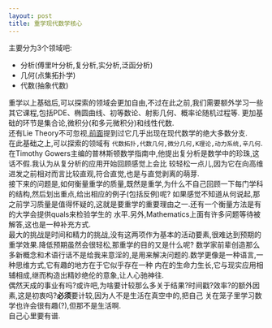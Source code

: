 ```yaml
---
layout: post
title: 重学现代数学核心
---
```

主要分为3个领域吧:
- 分析(傅里叶分析,复分析,实分析,泛函分析)
- 几何(点集拓扑学)
- 代数(抽象代数)

重学以上基础后,可以探索的领域会更加自由,不过在此之前,我们需要额外学习一些其它课程,包括PDE、椭圆曲线、初等数论、射影几何、概率论随机过程等.
更加基础的环节是集合论,微积分(和多元微积分)和线性代数.  
还有Lie Theory不可忽视,[前面]()提到过它几乎出现在现代数学的绝大多数分支.  
在此基础之上,可以探索的领域有  ```代数拓扑,代数几何,微分几何,K理论,动力系统,辛几何```.  
在Timothy Gowers主编的普林斯顿数学指南中,他提出复分析是数学中的珍珠,这话不假.我认为从复分析的应用开始回顾感觉上会比
较轻松一点儿,因为它在向高维进发之前相对而言比较直观,符合直觉,也是与直觉剥离的萌芽.  
接下来的问题是,如何衡量重学的质量,既然是重学,为什么不自己回顾一下每门学科的结构,然后划出重点,给出相应的例子(包括反例)呢?
如果感觉不知道从何说起,那之前学习质量是值得怀疑的,这就是要重学的重要理由之一.还有一个衡量方法是有的大学会提供quals来检验学生的
水平.另外,Mathematics上面有许多问题等待被解答,这也是一种补充方式.  
最大的挑战是时间和精力的挑战,没有这两项作为基本的活动要素,很难达到预期的重学效果.降低预期虽然会很轻松,那重学的目的又是什么呢?
数学家前辈创造那么多新概念和术语行话不是给我来意淫的,是用来解决问题的.数学更像是一种语言,一种思维方式,它有趣的地方在于它似乎存在一种
内在的生命力生长,它与现实应用相辅相成,继而构造出精妙绝伦的意象,让人心驰神往.  
偶然天成的事业有吗?或许吧,为啥要计较那么多关于结果?时间戳?效率?的额外因素,这是初衷吗?**必须**要计较,因为人不是生活在真空中的,把自己
关在笼子里学习数学也许会很有趣(?),但那不是生活啊.  
自己心里要有谱.
